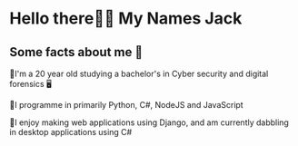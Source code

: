 <h1>Hello there🙌🙌 My Names Jack</h1>

<h2>Some facts about me 🚀</h2>

🔷I'm a 20 year old studying a bachelor's in Cyber security and digital forensics 🖥️

🔷I programme in primarily Python, C#, NodeJS and JavaScript

🔷I enjoy making web applications using Django, and am currently dabbling in desktop applications using C#

